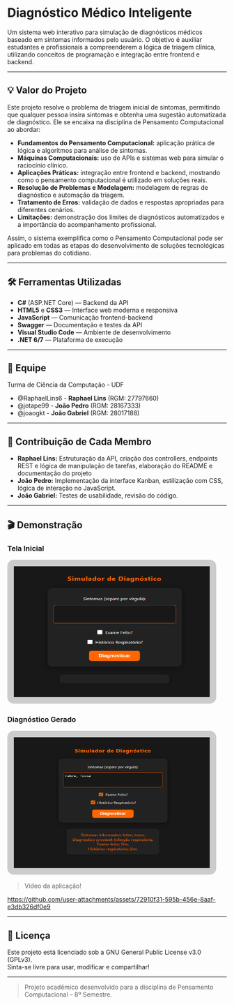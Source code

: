 # Diagnóstico Médico Inteligente

Um sistema web interativo para simulação de diagnósticos médicos baseado em sintomas informados pelo usuário. O objetivo é auxiliar estudantes e profissionais a compreenderem a lógica de triagem clínica, utilizando conceitos de programação e integração entre frontend e backend.

---

## 💡 Valor do Projeto

Este projeto resolve o problema de triagem inicial de sintomas, permitindo que qualquer pessoa insira sintomas e obtenha uma sugestão automatizada de diagnóstico. Ele se encaixa na disciplina de Pensamento Computacional ao abordar:

- **Fundamentos do Pensamento Computacional:** aplicação prática de lógica e algoritmos para análise de sintomas.
- **Máquinas Computacionais:** uso de APIs e sistemas web para simular o raciocínio clínico.
- **Aplicações Práticas:** integração entre frontend e backend, mostrando como o pensamento computacional é utilizado em soluções reais.
- **Resolução de Problemas e Modelagem:** modelagem de regras de diagnóstico e automação da triagem.
- **Tratamento de Erros:** validação de dados e respostas apropriadas para diferentes cenários.
- **Limitações:** demonstração dos limites de diagnósticos automatizados e a importância do acompanhamento profissional.

Assim, o sistema exemplifica como o Pensamento Computacional pode ser aplicado em todas as etapas do desenvolvimento de soluções tecnológicas para problemas do cotidiano.

---

## 🛠️ Ferramentas Utilizadas

- **C#** (ASP.NET Core) — Backend da API
- **HTML5** e **CSS3** — Interface web moderna e responsiva
- **JavaScript** — Comunicação frontend-backend
- **Swagger** — Documentação e testes da API
- **Visual Studio Code** — Ambiente de desenvolvimento
- **.NET 6/7** — Plataforma de execução

---

## 👥 Equipe

Turma de Ciência da Computação - UDF

- @RaphaelLins6 - **Raphael Lins** (RGM: 27797660)
- @jotape99 - **João Pedro** (RGM: 28167333)
- @joaogkt - **João Gabriel** (RGM: 28017188)

---

## 🚀 Contribuição de Cada Membro

- **Raphael Lins:** Estruturação da API, criação dos controllers, endpoints REST e lógica de manipulação de tarefas, elaboração do README e documentação do projeto
- **João Pedro:** Implementação da interface Kanban, estilização com CSS, lógica de interação no JavaScript.
- **João Gabriel:** Testes de usabilidade, revisão do código.

---

## 🎬 Demonstração

### Tela Inicial
<img src="./DiagnosticoMedicoApi/Images/TelaInicial.png" alt="Tela Inicial" width="450" height="300" style="border: 15px solid #ccc; border-radius: 15px;" />

### Diagnóstico Gerado
<img src="./DiagnosticoMedicoApi/Images/ResultadoGerado.png" alt="Diagnóstico" width="450" height="300" style="border: 15px solid #ccc; border-radius: 15px;" />

> Vídeo da aplicação!

https://github.com/user-attachments/assets/72910f31-595b-456e-8aaf-e3db326df0e9

---

## 📄 Licença

Este projeto está licenciado sob a GNU General Public License v3.0 (GPLv3).  
Sinta-se livre para usar, modificar e compartilhar!

---

> Projeto acadêmico desenvolvido para a disciplina de Pensamento Computacional – 8º Semestre.

